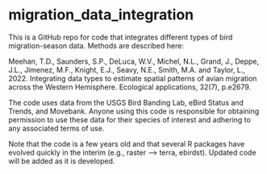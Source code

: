 # migration_data_integration
This is a GitHub repo for code that integrates different types of bird migration-season data. Methods are described here:

Meehan, T.D., Saunders, S.P., DeLuca, W.V., Michel, N.L., Grand, J., Deppe, J.L., Jimenez, M.F., Knight, E.J., Seavy, N.E., Smith, M.A. and Taylor, L., 2022. Integrating data types to estimate spatial patterns of avian migration across the Western Hemisphere. Ecological applications, 32(7), p.e2679.

The code uses data from the USGS Bird Banding Lab, eBird Status and Trends, and Movebank. Anyone using this code is responsible for obtaining permission to use these data for their species of interest and adhering to any associated terms of use.

Note that the code is a few years old and that several R packages have evolved quickly in the interim (e.g., raster --> terra, ebirdst). Updated code will be added as it is developed. 
